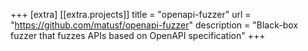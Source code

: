 +++
[extra]
  [[extra.projects]]
  title = "openapi-fuzzer"
  url = "https://github.com/matusf/openapi-fuzzer"
  description = "Black-box fuzzer that fuzzes APIs based on OpenAPI specification"
+++
